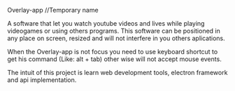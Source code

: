 Overlay-app //Temporary name

A software that let you watch youtube videos and lives while playing videogames or using others programs.
This software can be positioned in any place on screen, resized and will not interfere in you others aplications.


When the Overlay-app is not focus you need to use keyboard shortcut to get his command (Like: alt + tab) other wise will not accept mouse events.



The intuit of this project is learn web development tools, electron framework and api implementation.

